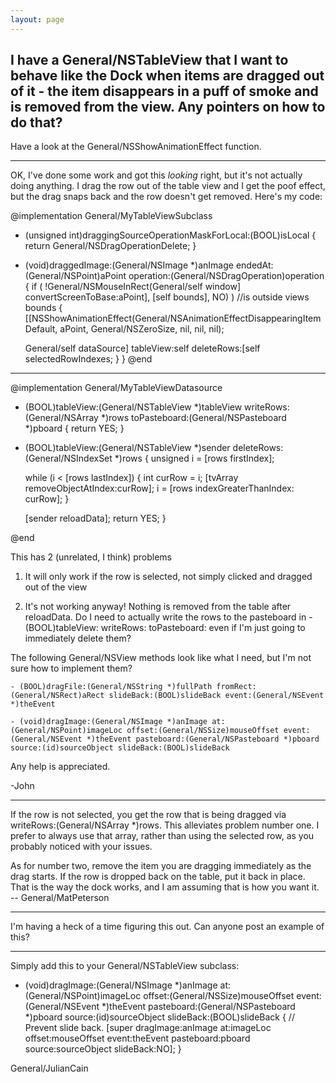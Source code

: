 ```yaml
---
layout: page
---
```


I have a General/NSTableView that I want to behave like the Dock when items are dragged out of it - the item disappears in a puff of smoke and is removed from the view. Any pointers on how to do that?
----
Have a look at the General/NSShowAnimationEffect function.

----

OK, I've done some work and got this *looking* right, but it's not actually doing anything. I drag the row out of the table view and I get the poof effect, but the drag snaps back and the row doesn't get removed. Here's my code:

    
@implementation General/MyTableViewSubclass

- (unsigned int)draggingSourceOperationMaskForLocal:(BOOL)isLocal
{
    return General/NSDragOperationDelete;
}
- (void)draggedImage:(General/NSImage *)anImage endedAt:(General/NSPoint)aPoint operation:(General/NSDragOperation)operation
{
    if ( !General/NSMouseInRect(General/self window] convertScreenToBase:aPoint], [self bounds], NO) ) //is outside views bounds
    {
	[[NSShowAnimationEffect(General/NSAnimationEffectDisappearingItemDefault,
			      aPoint, General/NSZeroSize, nil, nil, nil);
	
	General/self dataSource] tableView:self deleteRows:[self selectedRowIndexes;
    }
}
@end

---

@implementation General/MyTableViewDatasource

- (BOOL)tableView:(General/NSTableView *)tableView writeRows:(General/NSArray *)rows toPasteboard:(General/NSPasteboard *)pboard
{
    return YES;
}

- (BOOL)tableView:(General/NSTableView *)sender deleteRows:(General/NSIndexSet *)rows
{
    unsigned i = [rows firstIndex];
    
    while (i < [rows lastIndex]) 
    {
        int curRow = i;
        [tvArray removeObjectAtIndex:curRow];
	i = [rows indexGreaterThanIndex: curRow];
    }
    
    [sender reloadData];
    return YES;
}

@end


This has 2 (unrelated, I think) problems

1. It will only work if the row is selected, not simply clicked and dragged out of the view

2. It's not working anyway! Nothing is removed from the table after     reloadData. Do I need to actually write the rows to the pasteboard in     - (BOOL)tableView: writeRows: toPasteboard: even if I'm just going to immediately delete them?


The following General/NSView methods look like what I need, but I'm not sure how to implement them?

    - (BOOL)dragFile:(General/NSString *)fullPath fromRect:(General/NSRect)aRect slideBack:(BOOL)slideBack event:(General/NSEvent *)theEvent

    - (void)dragImage:(General/NSImage *)anImage at:(General/NSPoint)imageLoc offset:(General/NSSize)mouseOffset event:(General/NSEvent *)theEvent pasteboard:(General/NSPasteboard *)pboard source:(id)sourceObject slideBack:(BOOL)slideBack

Any help is appreciated.

-John

----

If the row is not selected, you get the row that is being dragged via writeRows:(General/NSArray *)rows. This alleviates problem number one. I prefer to always use that array, rather than using the selected row, as you probably noticed with your issues.

As for number two, remove the item you are dragging immediately as the drag starts. If the row is dropped back on the table, put it back in place. That is the way the dock works, and I am assuming that is how you want it. -- General/MatPeterson

----


I'm having a heck of a time figuring this out. Can anyone post an example of this?

----

Simply add this to your General/NSTableView subclass:

- (void)dragImage:(General/NSImage *)anImage at:(General/NSPoint)imageLoc offset:(General/NSSize)mouseOffset
	event:(General/NSEvent *)theEvent pasteboard:(General/NSPasteboard *)pboard source:(id)sourceObject slideBack:(BOOL)slideBack {
	// Prevent slide back.
	[super dragImage:anImage at:imageLoc offset:mouseOffset event:theEvent pasteboard:pboard source:sourceObject slideBack:NO];
}

General/JulianCain